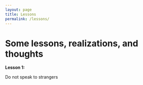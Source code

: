 ```yaml
---
layout: page
title: Lessons
permalink: /lessons/
---
```

# Some lessons, realizations, and thoughts

**Lesson 1:** 

Do not speak to strangers
